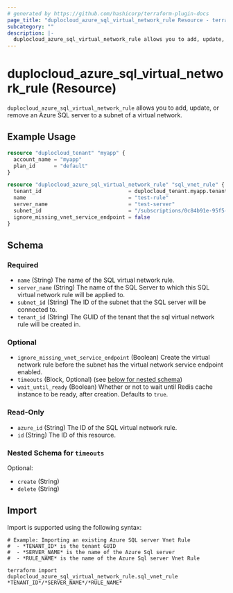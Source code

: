 ```yaml
---
# generated by https://github.com/hashicorp/terraform-plugin-docs
page_title: "duplocloud_azure_sql_virtual_network_rule Resource - terraform-provider-duplocloud"
subcategory: ""
description: |-
  duplocloud_azure_sql_virtual_network_rule allows you to add, update, or remove an Azure SQL server to a subnet of a virtual network.
---
```


# duplocloud_azure_sql_virtual_network_rule (Resource)

`duplocloud_azure_sql_virtual_network_rule` allows you to add, update, or remove an Azure SQL server to a subnet of a virtual network.

## Example Usage

```terraform
resource "duplocloud_tenant" "myapp" {
  account_name = "myapp"
  plan_id      = "default"
}

resource "duplocloud_azure_sql_virtual_network_rule" "sql_vnet_rule" {
  tenant_id                            = duplocloud_tenant.myapp.tenant_id
  name                                 = "test-rule"
  server_name                          = "test-server"
  subnet_id                            = "/subscriptions/0c84b91e-95f5-409e-9cff-6c2e60affbb3/resourceGroups/duploinfra-demo/providers/Microsoft.Network/virtualNetworks/demo/subnets/duploinfra-default"
  ignore_missing_vnet_service_endpoint = false
}
```

<!-- schema generated by tfplugindocs -->
## Schema

### Required

- `name` (String) The name of the SQL virtual network rule.
- `server_name` (String) The name of the SQL Server to which this SQL virtual network rule will be applied to.
- `subnet_id` (String) The ID of the subnet that the SQL server will be connected to.
- `tenant_id` (String) The GUID of the tenant that the sql virtual network rule will be created in.

### Optional

- `ignore_missing_vnet_service_endpoint` (Boolean) Create the virtual network rule before the subnet has the virtual network service endpoint enabled.
- `timeouts` (Block, Optional) (see [below for nested schema](#nestedblock--timeouts))
- `wait_until_ready` (Boolean) Whether or not to wait until Redis cache instance to be ready, after creation. Defaults to `true`.

### Read-Only

- `azure_id` (String) The ID of the SQL virtual network rule.
- `id` (String) The ID of this resource.

<a id="nestedblock--timeouts"></a>
### Nested Schema for `timeouts`

Optional:

- `create` (String)
- `delete` (String)

## Import

Import is supported using the following syntax:

```shell
# Example: Importing an existing Azure SQL server Vnet Rule
#  - *TENANT_ID* is the tenant GUID
#  - *SERVER_NAME* is the name of the Azure Sql server
#  - *RULE_NAME* is the name of the Azure Sql server Vnet Rule

terraform import duplocloud_azure_sql_virtual_network_rule.sql_vnet_rule *TENANT_ID*/*SERVER_NAME*/*RULE_NAME*
```
